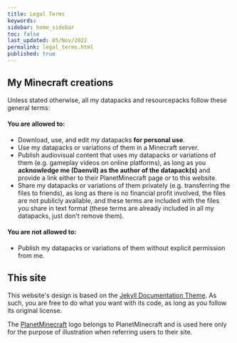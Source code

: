 ```yaml
---
title: Legal Terms
keywords: 
sidebar: home_sidebar
toc: false
last_updated: 05/Nov/2022
permalink: legal_terms.html
published: true
---
```


## My Minecraft creations

Unless stated otherwise, all my datapacks and resourcepacks follow these general terms:

#### You are allowed to:

- Download, use, and edit my datapacks **for personal use**.
- Use my datapacks or variations of them in a Minecraft server.
- Publish audiovisual content that uses my datapacks or variations of them (e.g. gameplay videos on online platforms), as long as you **acknowledge me (Daenvil) as the author of the datapack(s)** and provide a link either to their PlanetMinecraft page or to this website.
- Share my datapacks or variations of them privately (e.g. transferring the files to friends), as long as there is no financial profit involved, the files are not publicly available, and these terms are included with the files you share in text format (these terms are already included in all my datapacks, just don't remove them).

#### You are **not** allowed to:

- Publish my datapacks or variations of them without explicit permission from me.

## This site

This website's design is based on the <a href="https://idratherbewriting.com/documentation-theme-jekyll/index.html" target="_blank">Jekyll Documentation Theme</a>. As such, you are free to do what you want with its code, as long as you follow its original license.

The <a href="https://www.planetminecraft.com" target="_blank">PlanetMinecraft</a> logo belongs to PlanetMinecraft and is used here only for the purpose of illustration when referring users to their site.
